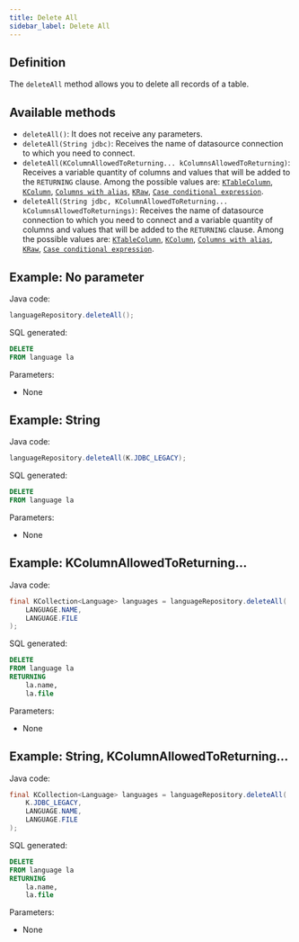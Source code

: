 ```yaml
---
title: Delete All
sidebar_label: Delete All
---
```


## Definition

The `deleteAll` method allows you to delete all records of a table.

## Available methods

- `deleteAll()`: It does not receive any parameters.
- `deleteAll(String jdbc)`: Receives the name of datasource connection to which you need to connect.
- `deleteAll(KColumnAllowedToReturning... kColumnsAllowedToReturning)`: Receives a variable quantity of columns and values that will be added to the `RETURNING` clause. Among the possible values are: [`KTableColumn`](/docs/misc/select-list-values#1-ktablecolumn), [`KColumn`](/docs/misc/select-list-values#2-kcolumn), [`Columns with alias`](/docs/misc/select-list-values#6-columns-with-alias), [`KRaw`](/docs/misc/select-list-values#7-kraw), [`Case conditional expression`](/docs/misc/select-list-values#8-case-conditional-expression).
- `deleteAll(String jdbc, KColumnAllowedToReturning... kColumnsAllowedToReturnings)`: Receives the name of datasource connection to which you need to connect and a variable quantity of columns and values that will be added to the `RETURNING` clause. Among the possible values are: [`KTableColumn`](/docs/misc/select-list-values#1-ktablecolumn), [`KColumn`](/docs/misc/select-list-values#2-kcolumn), [`Columns with alias`](/docs/misc/select-list-values#6-columns-with-alias), [`KRaw`](/docs/misc/select-list-values#7-kraw), [`Case conditional expression`](/docs/misc/select-list-values#8-case-conditional-expression).

## Example: No parameter

Java code:

```java
languageRepository.deleteAll();
```

SQL generated:

```sql
DELETE
FROM language la
```

Parameters:

- None

## Example: String

Java code:

```java
languageRepository.deleteAll(K.JDBC_LEGACY);
```

SQL generated:

```sql
DELETE
FROM language la
```

Parameters:

- None

## Example: KColumnAllowedToReturning...

Java code:

```java
final KCollection<Language> languages = languageRepository.deleteAll(
    LANGUAGE.NAME,
    LANGUAGE.FILE
);
```

SQL generated:

```sql
DELETE
FROM language la
RETURNING
    la.name,
    la.file
```

Parameters:

- None

## Example: String, KColumnAllowedToReturning...

Java code:

```java
final KCollection<Language> languages = languageRepository.deleteAll(
    K.JDBC_LEGACY,
    LANGUAGE.NAME,
    LANGUAGE.FILE
);
```

SQL generated:

```sql
DELETE
FROM language la
RETURNING
    la.name,
    la.file
```

Parameters:

- None